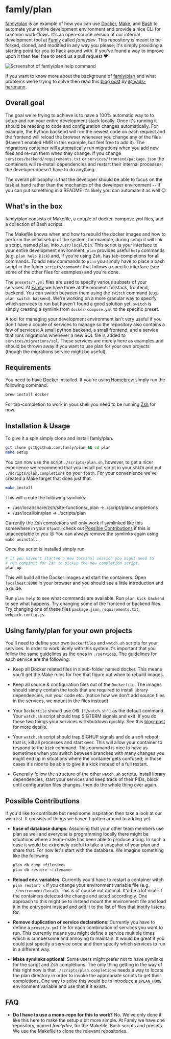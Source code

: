 # famly/plan
[famly/plan][famly/plan] is an example of how you can
use [Docker][docker], [Make][make], and [Bash][bash] to automate your
entire development environment and provide a nice CLI for common
work-flows. It's an open-source version of our internal development
tool at [Famly][famly] called *famlydev*. This repository is meant to
be forked, cloned, and modified in any way you please; it's simply
providing a starting point for you to hack around with. If you've
found a way to improve upon it then feel free to send us a pull
request ❤️

![Screenshot of famly/plan help command](https://s3.eu-central-1.amazonaws.com/opensource.famly.co/plan/readme.png)

If you want to know more about the background
of [famly/plan][famly/plan] and what problems we're trying to solve
then read this [blog post][blog-post] by [@mads-hartmann][mads].

## Overall goal
The goal we're trying to achieve is to have a 100% automatic way to to
setup and run your entire development stack locally. Once it's running
it should be reacting to code and configuration changes automatically.
For example, the Python backend will run the newest code on each
request and the frontend will reload the browser whenever you change
any of the files (Haven't enabled HMR in this example, but feel free
to add it). The migrations container will automatically run migrations
when you add new files and re-run them when they change. If you change
`services/backend/requirements.txt` or
`services/frontend/package.json` the containers will re-install
dependencies and restart their internal processes; the developer
doesn't have to do anything.

The overall philosophy is that the developer should be able to focus
on the task at hand rather than the mechanics of the developer
environment -- if you can put something in a README it's likely you
can automate it as well 😉

## What's in the box
famly/plan consists of Makefile, a couple of docker-compose.yml files, and a
collection of Bash scripts.

The Makefile knows when and how to rebuild the docker images and how
to perform the initial setup of the system, for example, during setup
it will link a script, named `plan`, into `/usr/local/bin`. This
script is your interface to your entire development environment.
`plan` provides useful `help` commands (e.g. `plan help kick`) and, if
you're using Zsh, has tab-completions for all commands. To add new
commands to `plan` you simply have to place a bash script in the folder
`scripts/commands` that follows a specific interface (see some of the
other files for examples) and you're done.

The `presets/*.yml` files are used to specify various subsets of your
services. At [Famly][famly] we have three at the moment: fullstack,
frontend, backend. You can switch between them using the `switch`
command (e.g. `plan switch backend`). We're working on a more granular
way to specify which services to run but haven't found a good solution
yet. `switch` is simply creating a symlink from `docker-compose.yml` to
the specific preset.

A tool for managing your development environment isn't very useful if
you don't have a couple of services to manage so the repository also
contains a few of services: A small python backend, a small frontend,
and a service that runs migrations whenever a new SQL file is added to
`services/migrations/sql`. These services are merely here as examples
and should be thrown away if you want to use plan for your own
projects (though the migrations service might be useful).

## Requirements
You need to have [Docker][docker] installed. If you're
using [Homebrew][homebrew] simply run the following command.

```bash
brew install docker
```

For tab-completion to work in your shell you need to be
running [Zsh][zsh] for now.

## Installation & Usage
To give it a spin simply clone and install famly/plan.

```bash
git clone git@github.com:famly/plan && cd plan
make setup
```

You can now use the script `./scripts/plan.sh`, however, to get a nicer
experience we recommend that you install put script in your `$PATH` and
put `./scripts/plan.completions` on your `fpath`. For your convenience
we've created a Make target that does just that.

```bash
make install
```

This will create the following symlinks:

- /usr/local/share/zsh/site-functions/_plan -> ./script/plan.completions
- /usr/local/bin/plan -> ./scripts/plan

Currently the Zsh completions will only work if symlinked like this
somewhere in your `$fpath`; check out [Possible Contributions](#possible-contributions)
if this is unacceptable to you 😉 You can always remove the symlinks again using
`make uninstall`.

Once the script is installed simply run

```bash
# If you haven't started a new terminal session you might need to
# run compinit for Zsh to pickup the new completion script.
plan up
```

This will build all the Docker images and start the containers. Open
`localhost:8080` in your browser and you should see a little
introduction and a guide.

Run `plan help` to see what commands are available. Run `plan kick backend`
to see what happens. Try changing some of the frontend or backend files.
Try changing one of these files `package.json`, `requirements.txt`,
`webpack.config.js`.

## Using famly/plan for your own projects
You'll need to define your own `Dockerfile`s and `watch.sh` scripts
for your services. In order to work nicely with this system it's
important that you follow the same guidelines as the ones in
`./services`. The guidelines for each service are the following:

  - Keep all Docker related files in a sub-folder named docker. This
    means you'll get the Make rules for free that figure out when to
    rebuild images.

  - Keep all source & configuration files out of the `Dockerfile`. The
    images should simply contain the tools that are required to
    install library dependencies, run your code etc. (notice how we
    don't add source files in the services, we mount in the files
    instead)

  - Your `Dockerfile` should use `CMD ["/watch.sh"]` as the default
    command. Your `watch.sh` script should trap SIGTERM signals and
    exit. If you do these two things your services will shutdown
    quickly. See this [blog-post][stop-containers-in-a-hurry] for
    more details.

  - Your `watch.sh` script should trap SIGHUP signals and do a soft
    reboot; that is, kill all processes and start over. This will
    allow your container to respond to the `kick` command. This
    command is nice to have as sometimes when you switch between
    branches with many changes you might end up in situations where
    the container gets confused; in those cases it's nice to be able
    to give it a kick instead of a full restart.

  - Generally follow the structure of the other `watch.sh` scripts.
    Install library dependencies, start your services and keep track
    of their PIDs, block until configuration files changes, then do the
    whole thing over again.

## Possible Contributions
If you'd like to contribute but need some inspiration then take a look
at our wish list. It consists of things we haven't gotten around to
adding yet.

- **Ease of database dumps**: Assuming that your other team members
  use plan as well and everyone is programming locally there might be
  situations where a team-mate has been able to produce a bug. In such
  a case it would be extremely useful to take a snapshot of your plan
  and share that. For now let's start with the database. We imagine
  something like the following

  ```bash
  plan db dump <filename>
  plan db restore <filename>
  ```

- **Reload env. variables**: Currently you'd have to restart a
  container witch `plan restart x` if you change your environment
  variable file (e.g. `./environment/local`). This is of course not
  optimal. It'd be a lot nicer if the containers detected the change
  and acted accordingly. One approach to this might be to instead
  mount the environment file and load it in the entrypoint instead and
  add it to the list of files that inotify listens for.

- **Remove duplication of service declarations**: Currently you have
  to define a `preset/x.yml` file for each combination of services you
  want to run. This currently means you might define a service
  multiple times which is cumbersome and annoying to maintain. It
  would be great if you could just specify a service once and then
  specify which services to run in a different way.

- **Make symlinks optional**: Some users might prefer not to have symlinks
 for the script and Zsh completions. The only thing getting in the way of
 this right now is that `./scripts/plan.completions` needs a way to locate
 the plan directory in order to invoke the appropriate scripts to get their
 completions. One way to solve this would be to introduce a `$PLAN_HOME`
 environment variable and use that if it exists.

## FAQ

- **Do I have to use a mono-repo for this to work?** No. We've only
  done it like this here to make the setup a bit more simple. At Famly
  we have one repository, named *famlydev*, for the Makefile, Bash
  scripts and presets. We use the Makefile to clone the relevant
  repositories.


[famly]: https://famly.co
[famly/plan]: https://github.com/famly/plan
[docker]: https://www.docker.com/
[make]: https://www.gnu.org/software/make/
[bash]: https://www.gnu.org/software/bash/
[zsh]: http://www.zsh.org/
[homebrew]: http://brew.sh/
[blog-post]: http://mads-hartmann.com/2017/01/15/automating-developer-environments.html
[stop-containers-in-a-hurry]: https://serialized.net/2015/05/stopping-docker-containers-in-a-hurry/
[mads]: https://github.com/mads-hartmann

